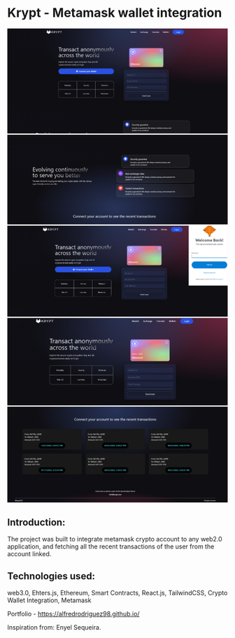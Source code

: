 # Krypt - Metamask wallet integration
![Krypt](../images/Homepage.PNG)
![Krypt](../images/About%20Us.PNG)
![Krypt](../images/Connecting%20Metamask.PNG)
![Krypt](../images/After_metamask_integration.PNG)
![Krypt](../images/Recent_transactions.PNG)

## Introduction:
The project was built to integrate metamask crypto account to any web2.0
application, and fetching all the recent transactions of the user from the
account linked.

## Technologies used:
web3.0, Ehters.js, Ethereum, Smart Contracts, React.js, TailwindCSS, Crypto
Wallet Integration, Metamask


Portfolio - https://alfredrodriguez98.github.io/

Inspiration from: Enyel Sequeira.